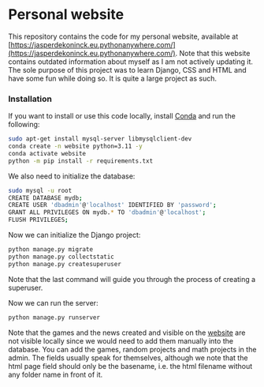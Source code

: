 # Personal website

This repository contains the code for my personal website, available at [https://jasperdekoninck.eu.pythonanywhere.com/](https://jasperdekoninck.eu.pythonanywhere.com/). Note that this website contains outdated information about myself as I am not actively updating it. The sole purpose of this project was to learn Django, CSS and HTML and have some fun while doing so. It is quite a large project as such.

### Installation

If you want to install or use this code locally, install [Conda](https://docs.conda.io/projects/miniconda/en/latest/) and run the following:

```bash
sudo apt-get install mysql-server libmysqlclient-dev
conda create -n website python=3.11 -y
conda activate website
python -m pip install -r requirements.txt
```

We also need to initialize the database:

```bash
sudo mysql -u root
CREATE DATABASE mydb;
CREATE USER 'dbadmin'@'localhost' IDENTIFIED BY 'password';
GRANT ALL PRIVILEGES ON mydb.* TO 'dbadmin'@'localhost';
FLUSH PRIVILEGES;
```

Now we can initialize the Django project:

```bash
python manage.py migrate
python manage.py collectstatic
python manage.py createsuperuser
```
Note that the last command will guide you through the process of creating a superuser.

Now we can run the server:
```bash
python manage.py runserver
```

Note that the games and the news created and visible on the [website](https://jasperdekoninck.eu.pythonanywhere.com/) are not visible locally since we would need to add them manually into the database. You can add the games, random projects and math projects in the admin. The fields usually speak for themselves, although we note that the html page field should only be the basename, i.e. the html filename without any folder name in front of it.
